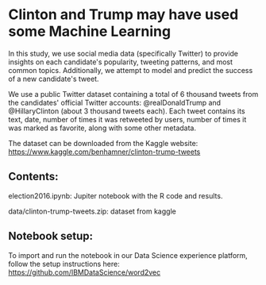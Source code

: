 # Clinton and Trump may have used some Machine Learning

In this study, we use social media data (specifically Twitter) to provide insights on each candidate's popularity, 
tweeting patterns, and most common topics. Additionally, we attempt to model and predict the success of a new candidate's tweet.

We use a public Twitter dataset containing a total of 6 thousand tweets from the candidates' official Twitter accounts:
@realDonaldTrump and @HillaryClinton (about 3 thousand tweets each). Each tweet contains its text, date, number of times it
was retweeted by users, number of times it was marked as favorite, along with some other metadata.

The dataset can be downloaded from the Kaggle website: 
https://www.kaggle.com/benhamner/clinton-trump-tweets

## Contents:

election2016.ipynb: Jupiter notebook with the R code and results.

data/clinton-trump-tweets.zip: dataset from kaggle

## Notebook setup:

To import and run the notebook in our Data Science experience platform, follow the setup instructions here:
https://github.com/IBMDataScience/word2vec
